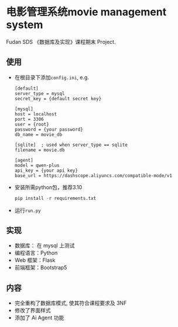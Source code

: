# 电影管理系统movie management system

Fudan SDS 《数据库及实现》课程期末 Project.

## 使用
- 在根目录下添加`config.ini`, e.g.
    ```
    [default]
    server_type = mysql
    secret_key = {default secret key}

    [mysql]
    host = localhost
    port = 3306
    user = {root}
    password = {your password}
    db_name = movie_db

    [sqlite]  ; used when server_type == sqlite
    filename = movie.db

    [agent]
    model = qwen-plus
    api_key = {your api key}
    base_url = https://dashscope.aliyuncs.com/compatible-mode/v1
    ```
- 安装所需python包，推荐3.10
    ```python
    pip install -r requirements.txt
    ```
- 运行`run.py`

## 实现

- 数据库： 在 mysql 上测试
- 编程语言：Python
- Web 框架：Flask
- 前端框架：Bootstrap5

## 内容
- 完全重构了数据库模式, 使其符合课程要求及 3NF
- 修改了界面样式
- 添加了 Ai Agent 功能
